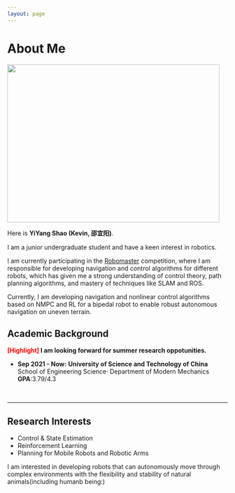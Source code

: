 ```yaml
---
layout: page
---
```


# About Me

<img src="https://kevin-shao-ustc.github.io/syy.jpg" class="floatpic" width="485" height="360">

Here is **YiYang Shao (Kevin, 邵宜阳)**.

I am a junior undergraduate student and have a keen interest in robotics.

I am currently participating in the [Robomaster](https://www.robomaster.com/en-US) competition, where I am responsible for developing navigation and control algorithms for different robots, which has given me a strong understanding of control theory, path planning algorithms, and mastery of techniques like SLAM and ROS.

Currently, I am developing navigation and nonlinear control algorithms based on NMPC and RL for a bipedal robot to enable robust autonomous navigation on uneven terrain.

## Academic Background

**<font color='red'>[Highlight]</font> I am looking forward for summer research oppotunities.**

- **Sep 2021 - Now:** **University of Science and Technology of China**
    School of Engineering Science· Department of Modern Mechanics
    **GPA**:3.79/4.3
<br>

---

## Research Interests

- Control & State Estimation
- Reinforcement Learning
- Planning for Mobile Robots and Robotic Arms

I am interested in developing robots that can autonomously move through complex environments with the flexibility and stability of natural animals(including humanb being:)
<br>


